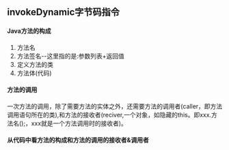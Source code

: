 ## invokeDynamic字节码指令
#### Java方法的构成
1. 方法名
2. 方法签名--这里指的是:参数列表+返回值
3. 定义方法的类
4. 方法体(代码)
#### 方法的调用
一次方法的调用，除了需要方法的实体之外，还需要方法的调用者(caller，即方法调用语句所在的类),和方法的接收者(reciver,一个对象，如隐藏的this。即xxx.方法名();，xxx就是一个方法调用时的接收者)。
#### 从代码中看方法的构成和方法的调用的接收者&调用者